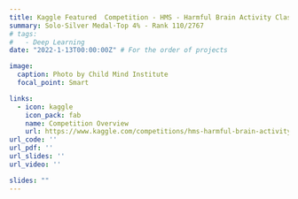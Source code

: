 ```yaml
---
title: Kaggle Featured  Competition - HMS - Harmful Brain Activity Classification
summary: Solo·Silver Medal·Top 4% - Rank 110/2767
# tags:
#   - Deep Learning
date: "2022-1-13T00:00:00Z" # For the order of projects

image:
  caption: Photo by Child Mind Institute
  focal_point: Smart

links:
  - icon: kaggle
    icon_pack: fab
    name: Competition Overview
    url: https://www.kaggle.com/competitions/hms-harmful-brain-activity-classification
url_code: ''
url_pdf: ''
url_slides: ''
url_video: ''

slides: ""
---
```


